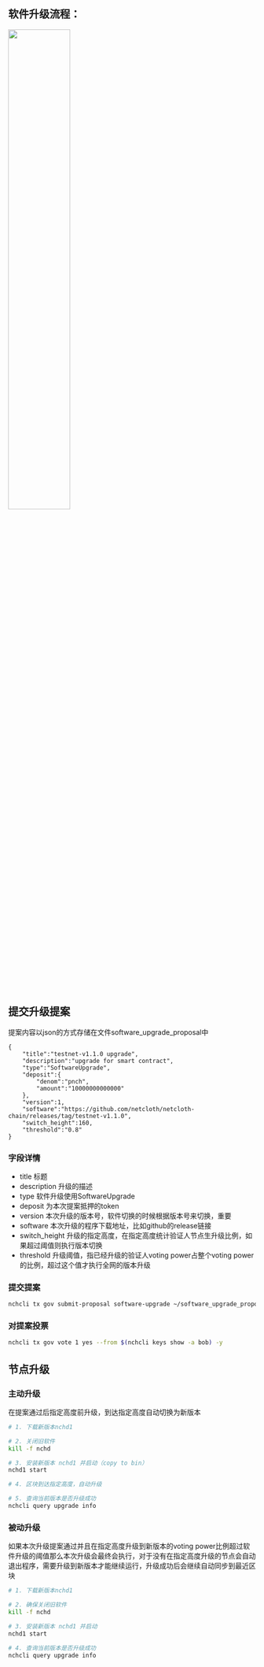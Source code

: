 ## 软件升级流程：
<img src="https://github.com/cpucorecore/golang_study/releases/download/v1.2.0/upgradeFlowchart.png" width="50%" height="50%">

## 提交升级提案
提案内容以json的方式存储在文件software_upgrade_proposal中
``` text
{
    "title":"testnet-v1.1.0 upgrade",
    "description":"upgrade for smart contract",
    "type":"SoftwareUpgrade",
    "deposit":{
        "denom":"pnch",
        "amount":"10000000000000"
    },
    "version":1,
    "software":"https://github.com/netcloth/netcloth-chain/releases/tag/testnet-v1.1.0",
    "switch_height":160,
    "threshold":"0.8"
}
```

### 字段详情
- title 标题
- description 升级的描述
- type 软件升级使用SoftwareUpgrade
- deposit 为本次提案抵押的token
- version 本次升级的版本号，软件切换的时候根据版本号来切换，重要
- software 本次升级的程序下载地址，比如github的release链接
- switch_height 升级的指定高度，在指定高度统计验证人节点生升级比例，如果超过阈值则执行版本切换
- threshold 升级阈值，指已经升级的验证人voting power占整个voting power的比例，超过这个值才执行全网的版本升级

### 提交提案
``` sh
nchcli tx gov submit-proposal software-upgrade ~/software_upgrade_proposal --from $(nchcli keys show -a bob) -y
```

### 对提案投票
``` sh
nchcli tx gov vote 1 yes --from $(nchcli keys show -a bob) -y
```

## 节点升级
### 主动升级
在提案通过后指定高度前升级，到达指定高度自动切换为新版本
``` sh
# 1. 下载新版本nchd1

# 2. 关闭旧软件
kill -f nchd

# 3. 安装新版本 nchd1 并启动（copy to bin）
nchd1 start

# 4. 区块到达指定高度，自动升级

# 5. 查询当前版本是否升级成功
nchcli query upgrade info
```

### 被动升级
如果本次升级提案通过并且在指定高度升级到新版本的voting power比例超过软件升级的阈值那么本次升级会最终会执行，对于没有在指定高度升级的节点会自动退出程序，需要升级到新版本才能继续运行，升级成功后会继续自动同步到最近区块

``` sh
# 1. 下载新版本nchd1

# 2. 确保关闭旧软件
kill -f nchd

# 3. 安装新版本 nchd1 并启动
nchd1 start

# 4. 查询当前版本是否升级成功
nchcli query upgrade info
```

